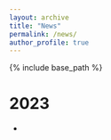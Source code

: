 ```yaml
---
layout: archive
title: "News"
permalink: /news/
author_profile: true
---
```


{% include base_path %}

2023 
======
* 